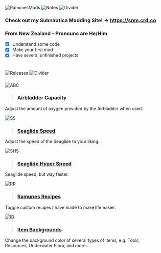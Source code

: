 ![RamunesMods](https://i.imgur.com/Lo20FOZ.png)
![Notes](https://i.imgur.com/0C6XZR5.png)
![Divider](https://i.imgur.com/BJctAJs.png)
### Check out my Subnautica Modding Site!  -> https://snm.crd.co
### From New Zealand - Pronouns are He/Him
- [x] Understand some code
- [x] Make your first mod
- [x] Have several unfinished projects

#
![Releases](https://i.imgur.com/AGVkSyh.png)
![Divider](https://i.imgur.com/BJctAJs.png)
###

![ABC](https://i.imgur.com/8B0PID4.png)
> ### [Airbladder Capacity](https://github.com/ramennoodlesxv/BelowZeroMods/files/9596183/AirbladderCapacity_BZ.zip)
Adjust the amount of oxygen provided by the Airbladder when used.

![SS](https://i.imgur.com/eSTzLvE.png)
> ### [Seaglide Speed](https://github.com/ramennoodlesxv/BelowZeroMods/releases/download/Releases/SeaglideSpeed_BZ.zip)
Adjust the speed of the Seaglide to your liking.

![SHS](https://i.imgur.com/7dwEN8T.png)
> ### [Seaglide Hyper Speed](https://github.com/ramennoodlesxv/BelowZeroMods/releases/download/Releases/SeaglideHyperSpeed_BZ.zip)
Seaglide speed, but way faster.

![RR](https://i.imgur.com/Yho5Qf0.png)
> ### [Ramunes Recipes](https://github.com/ramennoodlesxv/BelowZeroMods/releases/download/Releases/RamunesRecipes_BZ.zip)
Toggle custom recipes I have made to make life easier.

![IB](https://i.imgur.com/SvSlAyk.png)
> ### [Item Backgrounds](https://github.com/ramennoodlesxv/BelowZeroMods/releases/download/Releases/ItemBackgrounds_BZ.zip)
Change the background color of several types of items, e.g. Tools, Resources, Underwater Flora, and more..

